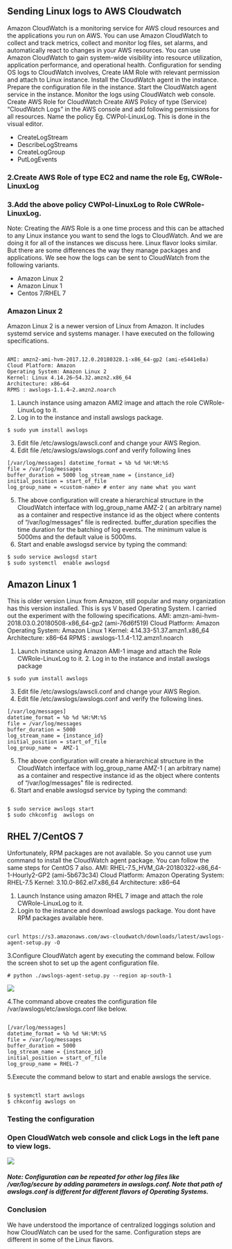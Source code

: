 ## Sending Linux logs to AWS Cloudwatch
Amazon CloudWatch is a monitoring service for AWS cloud resources and the applications you run on AWS. You can use Amazon CloudWatch to collect and track metrics, collect and monitor log files, set alarms, and automatically react to changes in your AWS resources. You can use Amazon CloudWatch to gain system-wide visibility into resource utilization, application performance, and operational health. Configuration for sending OS logs to CloudWatch involves, Create IAM Role with relevant permission and attach to Linux instance. Install the CloudWatch agent in the instance. Prepare the configuration file in the instance. Start the CloudWatch agent service in the instance. Monitor the logs using CloudWatch web console. Create AWS Role for CloudWatch Create AWS Policy of type (Service) “CloudWatch Logs” in the AWS console and add following permissions for all resources. Name the policy Eg. CWPol-LinuxLog. This is done in the visual editor.

* CreateLogStream
* DescribeLogStreams
* CreateLogGroup
* PutLogEvents

### 2.Create AWS Role of type EC2 and name the role Eg, CWRole-LinuxLog
### 3.Add the above policy CWPol-LinuxLog to Role CWRole-LinuxLog. 
Note: Creating the AWS Role is a one time process and this can be attached to any Linux instance you want to send the logs to CloudWatch. And we are doing it for all of the instances we discuss here. Linux flavor looks similar. But there are some differences the way they manage packages and applications. We see how the logs can be sent to CloudWatch from the following variants.

* Amazon Linux 2
* Amazon Linux 1
* Centos 7/RHEL 7

### Amazon Linux 2 

Amazon Linux 2 is a newer version of Linux from Amazon. It includes systemd service and systems manager. I have executed on the following specifications. 
```

AMI: amzn2-ami-hvm-2017.12.0.20180328.1-x86_64-gp2 (ami-e5441e8a)
Cloud Platform: Amazon 
Operating System: Amazon Linux 2 
Kernel: Linux 4.14.26–54.32.amzn2.x86_64 
Architecture: x86–64 
RPMS : awslogs-1.1.4–2.amzn2.noarch 

```

1. Launch instance using amazon AMI2 image and attach the role CWRole-LinuxLog to it.
2. Log in to the instance and install awslogs package.

```
$ sudo yum install awslogs

```
3. Edit file /etc/awslogs/awscli.conf and change your AWS Region.
4. Edit file /etc/awslogs/awslogs.conf and verify following lines 
```
[/var/log/messages] datetime_format = %b %d %H:%M:%S 
file = /var/log/messages 
buffer_duration = 5000 log_stream_name = {instance_id} 
initial_position = start_of_file 
log_group_name = <custom-name> # enter any name what you want 

```
5. The above configuration will create a hierarchical structure in the CloudWatch interface with log_group_name AMZ-2 ( an arbitrary name) as a container and respective instance id as the object where contents of “/var/log/messages” file is redirected. buffer_duration specifies the time duration for the batching of log events. The minimum value is 5000ms and the default value is 5000ms.
6. Start and enable awslogsd service by typing the command:

```
$ sudo service awslogsd start
$ sudo systemctl  enable awslogsd

```

## Amazon Linux 1
This is older version Linux from Amazon, still popular and many organization has this version installed. This is sys V based Operating System. I carried out the experiment with the following specifications. 
AMI: amzn-ami-hvm-2018.03.0.20180508-x86_64-gp2 (ami-76d6f519) 
Cloud Platform: Amazon 
Operating System: Amazon Linux 1 
Kernel: 4.14.33-51.37.amzn1.x86_64 Architecture: x86–64 
RPMS : awslogs-1.1.4-1.12.amzn1.noarch 
  1. Launch instance using Amazon AMI-1 image and attach the Role CWRole-LinuxLog to it. 2. Log in to the instance and install awslogs package
```
$ sudo yum install awslogs

```
 3. Edit file /etc/awslogs/awscli.conf and change your AWS Region.
 4. Edit file /etc/awslogs/awslogs.conf and verify the following lines.
```
[/var/log/messages]
datetime_format = %b %d %H:%M:%S
file = /var/log/messages
buffer_duration = 5000
log_stream_name = {instance_id}
initial_position = start_of_file
log_group_name =  AMZ-1

```

5. The above configuration will create a hierarchical structure in the CloudWatch interface with log_group_name AMZ-1 ( an arbitrary name) as a container and respective instance id as the object where contents of “/var/log/messages” file is redirected.
6. Start and enable awslogsd service by typing the command:

```

$ sudo service awslogs start
$ sudo chkconfig  awslogs on

```

## RHEL 7/CentOS 7
Unfortunately, RPM packages are not available. So you cannot use yum command to install the CloudWatch agent package. You can follow the same steps for CentOS 7 also. 
AMI: RHEL-7.5_HVM_GA-20180322-x86_64-1-Hourly2-GP2 (ami-5b673c34) 
Cloud Platform: Amazon 
Operating System: RHEL-7.5 
Kernel: 3.10.0-862.el7.x86_64 
Architecture: x86–64 
 1. Launch Instance using amazon RHEL 7 image and attach the role CWRole-LinuxLog to it. 
 2. Login to the instance and download awslogs package. You dont have RPM packages available here.

```

curl https://s3.amazonaws.com/aws-cloudwatch/downloads/latest/awslogs-agent-setup.py -O

```
 3.Configure CloudWatch agent by executing the command below. Follow the screen shot to set up the agent configuration file.
```
# python ./awslogs-agent-setup.py --region ap-south-1

```
![](https://medium.com/tensult/to-send-linux-logs-to-aws-cloudwatch-17b3ea5f4863)


 4.The command above creates the configuration file /var/awslogs/etc/awslogs.conf like below.

```

[/var/log/messages]
datetime_format = %b %d %H:%M:%S
file = /var/log/messages
buffer_duration = 5000
log_stream_name = {instance_id}
initial_position = start_of_file
log_group_name = RHEL-7

```

 5.Execute the command below to start and enable awslogs the service.
```

$ systemctl start awslogs
$ chkconfig awslogs on

```
### Testing the configuration 
### Open CloudWatch web console and click Logs in the left pane to view logs.

![](https://medium.com/tensult/to-send-linux-logs-to-aws-cloudwatch-17b3ea5f4863)

##### Note: Configuration can be repeated for other log files like /var/log/secure by adding parameters in awslogs.conf. Note that path of awslogs.conf is different for different flavors of Operating Systems.

### Conclusion
We have understood the importance of centralized loggings solution and how CloudWatch can be used for the same. Configuration steps are different in some of the Linux flavors.
